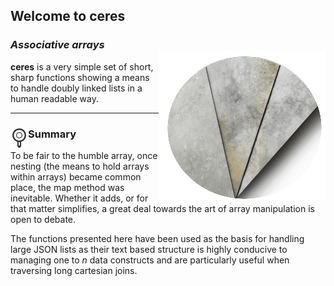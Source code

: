 ## Welcome to ceres

### *Associative arrays*<div id="logo-container"><img id="logo-default" title="No readable content. Just a page logo" class="img-logo" align="right" src="https://github.com/ceresBakalite/ceres-sv/raw/main/images/CSV-02/Logo01.png"></div>

**ceres** is a very simple set of short, sharp functions showing a means to handle doubly linked lists in a human 
readable way.

***

### Summary<img class="img-pointer" align="left" src="https://github.com/ceresBakalite/ceres-sv/raw/main/images/CSVPeriscope.png">

To be fair to the humble array, once nesting (the means to hold arrays within arrays) became common place, the map 
method was inevitable.  Whether it adds, or for that matter simplifies, a great deal towards the art of array 
manipulation is open to debate.
     
The functions presented here have been used as the basis for handling large JSON lists as their text based structure 
is highly conducive to managing one to *n* data constructs and are particularly useful when traversing long 
cartesian joins.

<br>

[read more]: https://github.com/jbtule
[@jbtule]: https://gist.github.com/jbtule/4336842
[@ceresbakalite]: https://github.com/ceresbakalite
